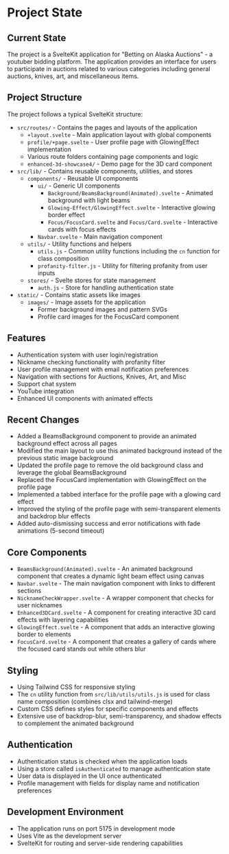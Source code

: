 # Project State

## Current State
The project is a SvelteKit application for "Betting on Alaska Auctions" - a youtuber bidding platform. The application provides an interface for users to participate in auctions related to various categories including general auctions, knives, art, and miscellaneous items.

## Project Structure
The project follows a typical SvelteKit structure:
- `src/routes/` - Contains the pages and layouts of the application
  - `+layout.svelte` - Main application layout with global components
  - `profile/+page.svelte` - User profile page with GlowingEffect implementation
  - Various route folders containing page components and logic
  - `enhanced-3d-showcase4/` - Demo page for the 3D card component
- `src/lib/` - Contains reusable components, utilities, and stores
  - `components/` - Reusable UI components
    - `ui/` - Generic UI components 
      - `Background/BeamsBackground(Animated).svelte` - Animated background with light beams
      - `Glowing-Effect/GlowingEffect.svelte` - Interactive glowing border effect
      - `Focus/FocusCard.svelte` and `Focus/Card.svelte` - Interactive cards with focus effects
    - `Navbar.svelte` - Main navigation component
  - `utils/` - Utility functions and helpers
    - `utils.js` - Common utility functions including the `cn` function for class composition
    - `profanity-filter.js` - Utility for filtering profanity from user inputs
  - `stores/` - Svelte stores for state management
    - `auth.js` - Store for handling authentication state
- `static/` - Contains static assets like images
  - `images/` - Image assets for the application
    - Former background images and pattern SVGs
    - Profile card images for the FocusCard component

## Features
- Authentication system with user login/registration
- Nickname checking functionality with profanity filter
- User profile management with email notification preferences
- Navigation with sections for Auctions, Knives, Art, and Misc
- Support chat system
- YouTube integration
- Enhanced UI components with animated effects

## Recent Changes
- Added a BeamsBackground component to provide an animated background effect across all pages
- Modified the main layout to use this animated background instead of the previous static image background
- Updated the profile page to remove the old background class and leverage the global BeamsBackground
- Replaced the FocusCard implementation with GlowingEffect on the profile page
- Implemented a tabbed interface for the profile page with a glowing card effect
- Improved the styling of the profile page with semi-transparent elements and backdrop blur effects
- Added auto-dismissing success and error notifications with fade animations (5-second timeout)

## Core Components
- `BeamsBackground(Animated).svelte` - An animated background component that creates a dynamic light beam effect using canvas
- `Navbar.svelte` - The main navigation component with links to different sections
- `NicknameCheckWrapper.svelte` - A wrapper component that checks for user nicknames
- `Enhanced3DCard.svelte` - A component for creating interactive 3D card effects with layering capabilities
- `GlowingEffect.svelte` - A component that adds an interactive glowing border to elements
- `FocusCard.svelte` - A component that creates a gallery of cards where the focused card stands out while others blur

## Styling
- Using Tailwind CSS for responsive styling
- The `cn` utility function from `src/lib/utils/utils.js` is used for class name composition (combines clsx and tailwind-merge)
- Custom CSS defines styles for specific components and effects
- Extensive use of backdrop-blur, semi-transparency, and shadow effects to complement the animated background

## Authentication
- Authentication status is checked when the application loads
- Using a store called `isAuthenticated` to manage authentication state
- User data is displayed in the UI once authenticated
- Profile management with fields for display name and notification preferences

## Development Environment
- The application runs on port 5175 in development mode
- Uses Vite as the development server
- SvelteKit for routing and server-side rendering capabilities 